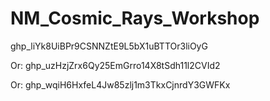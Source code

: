 # NM_Cosmic_Rays_Workshop

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

Or:
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

Or:
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

